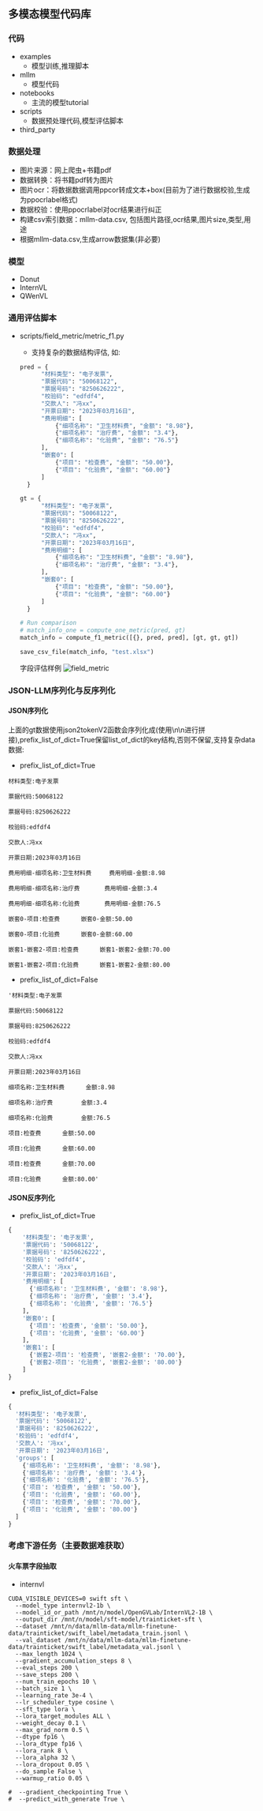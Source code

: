 ## 多模态模型代码库

### 代码
- examples
  - 模型训练,推理脚本
- mllm
  - 模型代码
- notebooks
  - 主流的模型tutorial
- scripts
  - 数据预处理代码,模型评估脚本
- third_party
 
### 数据处理
- 图片来源：网上爬虫+书籍pdf   
- 数据转换：将书籍pdf转为图片   
- 图片ocr：将数据数据调用ppcor转成文本+box(目前为了进行数据校验,生成为ppocrlabel格式)    
- 数据校验：使用ppocrlabel对ocr结果进行纠正   
- 构建csv索引数据：mllm-data.csv, 包括图片路径,ocr结果,图片size,类型,用途    
- 根据mllm-data.csv,生成arrow数据集(非必要)

### 模型
- Donut
- InternVL
- QWenVL

### 通用评估脚本
- scripts/field_metric/metric_f1.py
  
  - 支持复杂的数据结构评估, 如:
  ```python
  pred = {
        "材料类型": "电子发票",
        "票据代码": "50068122",
        "票据号码": "8250626222",
        "校验码": "edfdf4",
        "交款人": "冯xx",
        "开票日期": "2023年03月16日",
        "费用明细": [
            {"细项名称": "卫生材料费", "金额": "8.98"},
            {"细项名称": "治疗费", "金额": "3.4"},
            {"细项名称": "化验费", "金额": "76.5"}
        ],
        "嵌套0": [
            {"项目": "检查费", "金额": "50.00"},
            {"项目": "化验费", "金额": "60.00"}
        ]
    }

  gt = {
        "材料类型": "电子发票",
        "票据代码": "50068122",
        "票据号码": "8250626222",
        "校验码": "edfdf4",
        "交款人": "冯xx",
        "开票日期": "2023年03月16日",
        "费用明细": [
            {"细项名称": "卫生材料费", "金额": "8.98"},
            {"细项名称": "治疗费", "金额": "3.4"},
        ],
        "嵌套0": [
            {"项目": "检查费", "金额": "50.00"},
            {"项目": "化验费", "金额": "60.00"}
        ]
    }

  # Run comparison
  # match_info_one = compute_one_metric(pred, gt)
  match_info = compute_f1_metric([{}, pred, pred], [gt, gt, gt])

  save_csv_file(match_info, "test.xlsx")
  ```
  字段评估样例
  ![field_metric](./docs/resources/field_metric_2.png)

### JSON-LLM序列化与反序列化
#### JSON序列化
上面的gt数据使用json2tokenV2函数会序列化成(使用\n\n进行拼接),prefix_list_of_dict=True保留list_of_dict的key结构,否则不保留,支持复杂data数据:
- prefix_list_of_dict=True
```text
材料类型:电子发票

票据代码:50068122

票据号码:8250626222

校验码:edfdf4

交款人:冯xx

开票日期:2023年03月16日

费用明细-细项名称:卫生材料费		费用明细-金额:8.98

费用明细-细项名称:治疗费		费用明细-金额:3.4

费用明细-细项名称:化验费		费用明细-金额:76.5

嵌套0-项目:检查费		嵌套0-金额:50.00

嵌套0-项目:化验费		嵌套0-金额:60.00

嵌套1-嵌套2-项目:检查费		嵌套1-嵌套2-金额:70.00

嵌套1-嵌套2-项目:化验费		嵌套1-嵌套2-金额:80.00
```
- prefix_list_of_dict=False
```text
'材料类型:电子发票

票据代码:50068122

票据号码:8250626222

校验码:edfdf4

交款人:冯xx

开票日期:2023年03月16日

细项名称:卫生材料费		金额:8.98

细项名称:治疗费		金额:3.4

细项名称:化验费		金额:76.5

项目:检查费		金额:50.00

项目:化验费		金额:60.00

项目:检查费		金额:70.00

项目:化验费		金额:80.00'
```
#### JSON反序列化
- prefix_list_of_dict=True
```python
{
    '材料类型': '电子发票', 
    '票据代码': '50068122', 
    '票据号码': '8250626222', 
    '校验码': 'edfdf4', 
    '交款人': '冯xx', 
    '开票日期': '2023年03月16日', 
    '费用明细': [
      {'细项名称': '卫生材料费', '金额': '8.98'},
      {'细项名称': '治疗费', '金额': '3.4'}, 
      {'细项名称': '化验费', '金额': '76.5'}
    ], 
    '嵌套0': [
      {'项目': '检查费', '金额': '50.00'}, 
      {'项目': '化验费', '金额': '60.00'}
    ], 
    '嵌套1': [
      {'嵌套2-项目': '检查费', '嵌套2-金额': '70.00'}, 
      {'嵌套2-项目': '化验费', '嵌套2-金额': '80.00'}
    ]
}
```
- prefix_list_of_dict=False
```python
{
  '材料类型': '电子发票', 
  '票据代码': '50068122', 
  '票据号码': '8250626222', 
  '校验码': 'edfdf4',
  '交款人': '冯xx', 
  '开票日期': '2023年03月16日', 
  'groups': [
    {'细项名称': '卫生材料费', '金额': '8.98'}, 
    {'细项名称': '治疗费', '金额': '3.4'}, 
    {'细项名称': '化验费', '金额': '76.5'}, 
    {'项目': '检查费', '金额': '50.00'}, 
    {'项目': '化验费', '金额': '60.00'}, 
    {'项目': '检查费', '金额': '70.00'}, 
    {'项目': '化验费', '金额': '80.00'}
  ]
}
```

### 考虑下游任务（主要数据难获取）
#### 火车票字段抽取
- internvl
```shell
CUDA_VISIBLE_DEVICES=0 swift sft \
  --model_type internvl2-1b \
  --model_id_or_path /mnt/n/model/OpenGVLab/InternVL2-1B \
  --output_dir /mnt/n/model/sft-model/trainticket-sft \
  --dataset /mnt/n/data/mllm-data/mllm-finetune-data/trainticket/swift_label/metadata_train.jsonl \
  --val_dataset /mnt/n/data/mllm-data/mllm-finetune-data/trainticket/swift_label/metadata_val.jsonl \
  --max_length 1024 \
  --gradient_accumulation_steps 8 \
  --eval_steps 200 \
  --save_steps 200 \
  --num_train_epochs 10 \
  --batch_size 1 \
  --learning_rate 3e-4 \
  --lr_scheduler_type cosine \
  --sft_type lora \
  --lora_target_modules ALL \
  --weight_decay 0.1 \
  --max_grad_norm 0.5 \
  --dtype fp16 \
  --lora_dtype fp16 \
  --lora_rank 8 \
  --lora_alpha 32 \
  --lora_dropout 0.05 \
  --do_sample False \
  --warmup_ratio 0.05 \

#  --gradient_checkpointing True \
#  --predict_with_generate True \
```